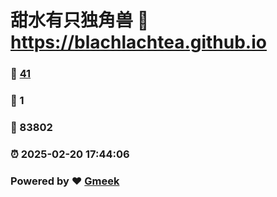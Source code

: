 # 甜水有只独角兽 :link: https://blachlachtea.github.io 
### :page_facing_up: [41](https://blachlachtea.github.io/tag.html) 
### :speech_balloon: 1 
### :hibiscus: 83802 
### :alarm_clock: 2025-02-20 17:44:06 
### Powered by :heart: [Gmeek](https://github.com/Meekdai/Gmeek)
